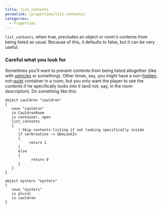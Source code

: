 ```yaml
---
title: list_contents
permalink: /properties/list_contents/
categories: 
  - Properties
---
```


`list_contents`, when true, precludes an object or room's contents from
being listed as usual. Because of this, it defaults to false, but it can
be very useful.

### Careful what you look for

Sometimes you'll want to prevent contents from being listed altogether
(like with [vehicles](classes/vehicle/) or something). Other times,
say, you might have a non-[hidden](attributes/hidden/),
not-[quiet](attributes/quiet/) container in a room, but you only want the
player to see the contents if he specifically *looks into it* (and not,
say, in the room description). Do something like this:

    object cauldron "cauldron"
    {
       noun "cauldron"
       in CauldronRoom
       is container, open
       list_contents
       {
          ! Skip contents-listing if not looking specifically inside
          if verbroutine ~= &DoLookIn
          {
               return 1
          }
          else
          {
                return 0
          }
       }
    }

    object oysters "oysters"
    {
       noun "oysters"
       is plural
       in cauldron
    }
